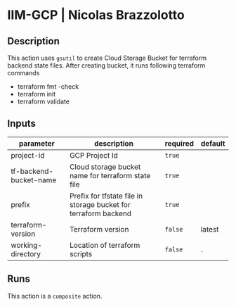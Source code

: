 # IIM-GCP | Nicolas Brazzolotto

## Description

This action uses `gsutil` to create Cloud Storage Bucket for terraform backend state files. After creating bucket, it runs following terraform commands

- terraform fmt -check
- terraform init
- terraform validate

## Inputs

| parameter | description | required | default |
| - | - | - | - |
| project-id | GCP Project Id | `true` |  |
| tf-backend-bucket-name | Cloud storage bucket name for terraform state file | `true` |  |
| prefix | Prefix for tfstate file in storage bucket for terraform backend | `true` |  |
| terraform-version | Terraform version | `false` | latest |
| working-directory | Location of terraform scripts | `false` | . |

## Runs

This action is a `composite` action.
